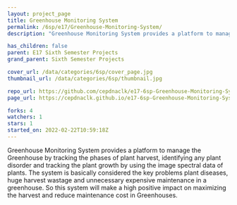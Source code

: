 ```yaml
---
layout: project_page
title: Greenhouse Monitoring System
permalink: /6sp/e17/Greenhouse-Monitoring-System/
description: "Greenhouse Monitoring System provides a platform to manage the Greenhouse by tracking the phases of plant harvest, identifying any plant disorder and tracking the plant growth by using the image spectral data of plants. The system is basically considered the key problems plant diseases, huge harvest wastage and unnecessary expensive maintenance in a greenhouse. So this system will make a high positive impact on maximizing the harvest and reduce maintenance cost in Greenhouses."

has_children: false
parent: E17 Sixth Semester Projects
grand_parent: Sixth Semester Projects

cover_url: /data/categories/6sp/cover_page.jpg
thumbnail_url: /data/categories/6sp/thumbnail.jpg

repo_url: https://github.com/cepdnaclk/e17-6sp-Greenhouse-Monitoring-System
page_url: https://cepdnaclk.github.io/e17-6sp-Greenhouse-Monitoring-System

forks: 4
watchers: 1
stars: 1
started_on: 2022-02-22T10:59:18Z
---
```

Greenhouse Monitoring System provides a platform to manage the Greenhouse by tracking the phases of plant harvest, identifying any plant disorder and tracking the plant growth by using the image spectral data of plants. The system is basically considered the key problems plant diseases, huge harvest wastage and unnecessary expensive maintenance in a greenhouse. So this system will make a high positive impact on maximizing the harvest and reduce maintenance cost in Greenhouses.

